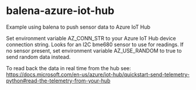 # balena-azure-iot-hub
Example using balena to push sensor data to Azure IoT Hub

Set environment variable AZ_CONN_STR to your Azure IoT Hub device connection string.
Looks for an I2C bme680 sensor to use for readings. If no sensor present, set environment variable AZ_USE_RANDOM to true to send random data instead.

To read back the data in real time from the hub see: https://docs.microsoft.com/en-us/azure/iot-hub/quickstart-send-telemetry-python#read-the-telemetry-from-your-hub
